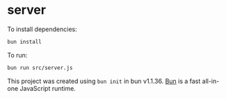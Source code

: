 # server

To install dependencies:

```bash
bun install
```

To run:

```bash
bun run src/server.js
```

This project was created using `bun init` in bun v1.1.36. [Bun](https://bun.sh) is a fast all-in-one JavaScript runtime.

